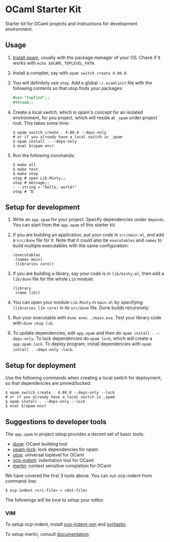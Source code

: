 
OCaml Starter Kit
===

Starter kit for OCaml projects and instructions for development environment.

## Usage

1. [Install opam](https://opam.ocaml.org/doc/Install.html), usually with the package manager of your OS.  Check if it works with `echo $OCAML_TOPLEVEL_PATH`.
2. Install a compiler, say with `opam switch create 4.08.0`.
3. You will definitely use `utop`.  Add a global `~/.ocamlinit` file with the following contents so that utop finds your packages:

   ```ocaml
   #use "topfind";;
   #thread;;
   ```

4. Create a local *switch*, which is opam's concept for an isolated environment, for you project, which will reside at `_opam` under project root.  This takes some time:

   ```shell
   $ opam switch create . 4.08.0 --deps-only
   # or if you already have a local switch in _opam
   $ opam install . --deps-only
   $ eval $(opam env)
   ```

5. Run the following commands:

   ```shell
   $ make all
   $ make test
   $ make utop
   utop # open Lib.Minty;;
   utop # message;;
   - : string = "hello, world!"
   utop # ^D
   ```

## Setup for development

1. Write an `app.opam` for your project.  Specify dependencies under `depends`.  You can start from the `app.opam` of this starter kit.
2. If you are building an application, put your code in `src/main.ml`, and add a `src/dune` file for it.  Note that it could also be `executables` and `names` to build multiple executables with the same configuration:

   ```
   (executables
    (names main)
    (libraries core))
   ```

3. If you are building a library, say your code is in `lib/minty.ml`, then add a `lib/dune` file for the whole `Lib` module:

   ```
   (library
    (name lib))
   ```

4. You can open your module `Lib.Minty` in `main.ml` by specifying `(libraries lib core)` in its `src/dune` file.  Dune builds recursively.
5. Run your executable with `dune exec ./main.exe`.  Test your library code with `dune utop lib`.
6. To update dependencies, edit `app.opam` and then do `opam install . —deps-only`.  To lock dependencies do `opam lock`, which will create a `app.opam.lock`.  To deploy program, install dependencies with `opam install . —deps-only —lock`.

## Setup for deployment

Use the following commands when creating a local switch for deployment, so that dependencies are pinned/locked:

```shell
$ opam switch create . 4.08.0 --deps-only --lock
# or if you already have a local switch in _opam
$ opam install . --deps-only --lock
$ eval $(opam env)
```

## Suggestions to developer tools

The `app.opam` in project setup provides a decent set of basic tools:

* [dune](https://dune.build/): OCaml building tool
* [opam-lock](https://opam.ocaml.org/doc/man/opam-lock.html): lock dependencies for opam
* [utop](https://github.com/ocaml-community/utop): universal toplevel for OCaml
* [ocp-indent](https://www.typerex.org/ocp-indent.html): indentation tool for OCaml
* [merlin](https://github.com/ocaml/merlin): context sensitive completion for OCaml

We have covered the first 3 tools above.  You can run ocp-indent from command-line:

```shell
$ ocp-indent <src-file> > <dst-file>
```

The followings will be how to setup your editor.

### VIM

To setup ocp-indent, install [ocp-indent-vim](https://github.com/def-lkb/ocp-indent-vim) and [syntastic](https://github.com/vim-syntastic/syntastic).

To setup merlin, consult [documentation](https://github.com/ocaml/merlin/wiki).
